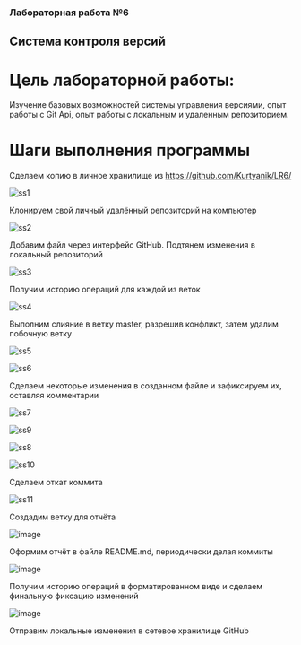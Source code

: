### Лабораторная работа №6
## Система контроля версий
# Цель лабораторной работы:
Изучение базовых возможностей системы управления версиями, опыт работы с Git Api, опыт работы с локальным и удаленным репозиторием.
# Шаги выполнения программы
Сделаем копию в личное хранилище из https://github.com/Kurtyanik/LR6/

![ss1](https://user-images.githubusercontent.com/117043174/199977556-00154d47-d68e-453f-96f6-d23f15596cea.jpg)

Клонируем свой личный удалённый репозиторий на компьютер

![ss2](https://user-images.githubusercontent.com/117043174/199977805-695295ea-a4ec-4349-a195-84b6a00b5c70.jpg)

Добавим файл через интерфейс GitHub. Подтянем изменения в локальный репозиторий

![ss3](https://user-images.githubusercontent.com/117043174/199977917-da691886-1a58-437f-a85f-78560586a8f9.jpg)

Получим историю операций для каждой из веток

![ss4](https://user-images.githubusercontent.com/117043174/199977997-ac9868bc-818a-4207-a32d-5125ded28170.jpg)

Выполним слияние в ветку master, разрешив конфликт, затем удалим побочную ветку

![ss5](https://user-images.githubusercontent.com/117043174/199978073-ce99fe84-08f5-45e8-8a5b-597e28f3749c.jpg)

![ss6](https://user-images.githubusercontent.com/117043174/199978143-8c8d0b47-fa83-4bd0-b106-72028d95b7a2.jpg)

Сделаем некоторые изменения в созданном файле и зафиксируем их, оставляя комментарии

![ss7](https://user-images.githubusercontent.com/117043174/199978220-4ac677a1-3f68-45ec-acac-ea388a210615.jpg)

![ss9](https://user-images.githubusercontent.com/117043174/199978231-0b75caba-4816-4311-86ab-f0a95ad0760f.jpg)

![ss8](https://user-images.githubusercontent.com/117043174/199978236-87b4ecf3-51be-4369-83c7-d6764bec865a.jpg)

![ss10](https://user-images.githubusercontent.com/117043174/199978249-6d131f67-ca02-444e-a6de-3ce2b716a994.jpg)

Сделаем откат коммита

![ss11](https://user-images.githubusercontent.com/117043174/199978430-0c9df779-7459-4a2b-93ec-f66fb3e68a82.jpg)

Создадим ветку для отчёта

![image](https://user-images.githubusercontent.com/117043174/199978495-877ea5b5-c4ad-4b3d-9aa3-1d55d5d5d0e5.png)

Оформим отчёт в файле README.md, периодически делая коммиты

![image](https://user-images.githubusercontent.com/117043174/199978768-3b084446-437a-421a-a83f-e0e70ac997b7.png)

Получим историю операций в форматированном виде и сделаем финальную фиксацию изменений

![image](https://user-images.githubusercontent.com/117043174/199978910-b23d9602-5177-4028-9e85-f3d9c5982ec7.png)

Отправим локальные изменения в сетевое хранилище GitHub
